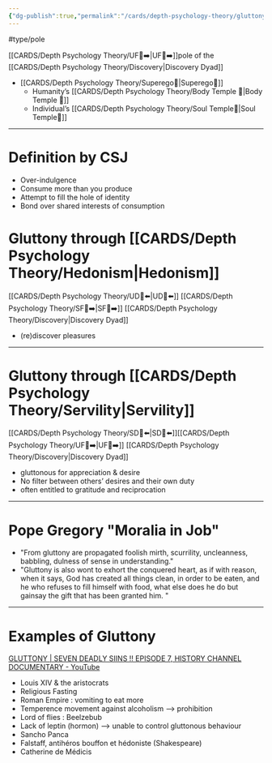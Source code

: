 ```yaml
---
{"dg-publish":true,"permalink":"/cards/depth-psychology-theory/gluttony/","noteIcon":"1","created":"2022-12-31T17:42:57.181+01:00","updated":"2023-05-27T15:36:13.789+02:00"}
---
```


#type/pole 

[[CARDS/Depth Psychology Theory/UF👤➡️\|UF👤➡️]]pole of the [[CARDS/Depth Psychology Theory/Discovery\|Discovery Dyad]] 
- [[CARDS/Depth Psychology Theory/Superego👹\|Superego👹]] 
	- Humanity’s [[CARDS/Depth Psychology Theory/Body Temple 🌳\|Body Temple 🌳]] 
	- Individual’s [[CARDS/Depth Psychology Theory/Soul Temple👤\|Soul Temple👤]] 
---
# Definition by CSJ 
- Over-indulgence 
- Consume more than you produce 
- Attempt to fill the hole of identity 
- Bond over shared interests of consumption 
# Gluttony through [[CARDS/Depth Psychology Theory/Hedonism\|Hedonism]] 
[[CARDS/Depth Psychology Theory/UD👤⬅️\|UD👤⬅️]] [[CARDS/Depth Psychology Theory/SF🤸➡️\|SF🤸➡️]] [[CARDS/Depth Psychology Theory/Discovery\|Discovery Dyad]] 
- (re)discover pleasures 
---
# Gluttony through [[CARDS/Depth Psychology Theory/Servility\|Servility]] 
[[CARDS/Depth Psychology Theory/SD🤸⬅️\|SD🤸⬅️]][[CARDS/Depth Psychology Theory/UF👤➡️\|UF👤➡️]] [[CARDS/Depth Psychology Theory/Discovery\|Discovery Dyad]] 
- gluttonous for appreciation & desire 
- No filter between others’ desires and their own duty
- often entitled to gratitude and reciprocation
---
# Pope Gregory "Moralia in Job"
- "From gluttony are propagated foolish mirth, scurrility, uncleanness, babbling, dulness of sense in understanding."  
- "Gluttony is also wont to exhort the conquered heart, as if with reason, when it says, God has created all things clean, in order to be eaten, and he who refuses to fill himself with food, what else does he do but gainsay the gift that has been granted him. "
---
# Examples of Gluttony 
[GLUTTONY | SEVEN DEADLY SIINS !! EPISODE 7, HISTORY CHANNEL DOCUMENTARY - YouTube](https://www.youtube.com/watch?v=XH65-j53WPY)
- Louis XIV & the aristocrats 
- Religious Fasting 
- Roman Empire : vomiting to eat more 
- Temperence movement against alcoholism --> prohibition 
- Lord of flies : Beelzebub
- Lack of leptin (hormon) --> unable to control gluttonous behaviour 
- Sancho Panca
- Falstaff, antihéros bouffon et hédoniste (Shakespeare)
- Catherine de Médicis 